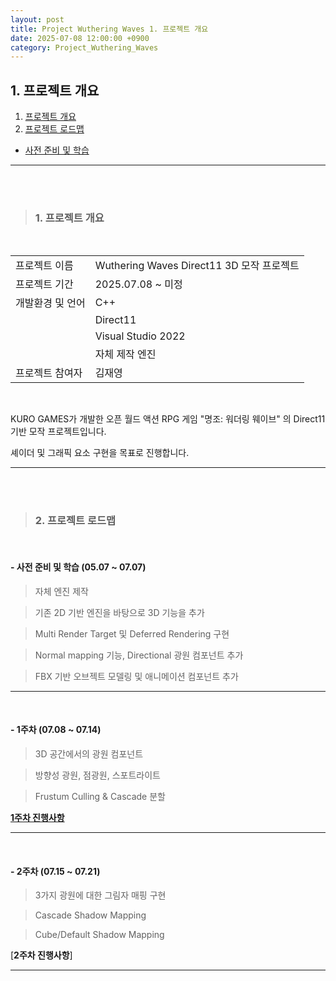 ```yaml
---
layout: post
title: Project Wuthering Waves 1. 프로젝트 개요
date: 2025-07-08 12:00:00 +0900
category: Project_Wuthering_Waves
---
```


## 1. 프로젝트 개요

1. [프로젝트 개요](#1-프로젝트-개요-1)
2. [프로젝트 로드맵](#2-프로젝트-로드맵)
  - [사전 준비 및 학습](#--사전-준비-및-학습-0507--0707)

---

<br><br>

>### 1. 프로젝트 개요

<br>

|||
|---|---|
|프로젝트 이름|Wuthering Waves Direct11 3D 모작 프로젝트|
|프로젝트 기간|2025.07.08 ~ 미정|
|개발환경 및 언어|C++|
||Direct11|
||Visual Studio 2022|
||자체 제작 엔진|
|프로젝트 참여자|김재영|

<br>

KURO GAMES가 개발한 오픈 월드 액션 RPG 게임 "명조: 워더링 웨이브" 의 Direct11 기반 모작 프로젝트입니다.

셰이더 및 그래픽 요소 구현을 목표로 진행합니다.

---

<br><br>

>### 2. 프로젝트 로드맵

<br>

#### - 사전 준비 및 학습 (05.07 ~ 07.07)

> 자체 엔진 제작

> 기존 2D 기반 엔진을 바탕으로 3D 기능을 추가

> Multi Render Target 및 Deferred Rendering 구현

> Normal mapping 기능, Directional 광원 컴포넌트 추가

> FBX 기반 오브젝트 모델링 및 애니메이션 컴포넌트 추가

---

<br>

#### - 1주차 (07.08 ~ 07.14)

> 3D 공간에서의 광원 컴포넌트

> 방향성 광원, 점광원, 스포트라이트

> Frustum Culling & Cascade 분할

[**1주차 진행사항**](https://dormouse0224.github.io/project_wuthering_waves/2025/07/14/Project_Wuthering_Waves_2._1%EC%A3%BC%EC%B0%A8_%EC%A7%84%ED%96%89%EC%82%AC%ED%95%AD.html)

---

<br>

#### - 2주차 (07.15 ~ 07.21)

> 3가지 광원에 대한 그림자 매핑 구현

> Cascade Shadow Mapping

> Cube/Default Shadow Mapping

[**2주차 진행사항**]

---